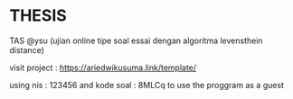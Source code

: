 # THESIS

TAS @ysu (ujian online tipe soal essai dengan algoritma levensthein distance)

visit project : https://ariedwikusuma.link/template/

using nis : 123456 and kode soal :  8MLCq to use the proggram as a guest
